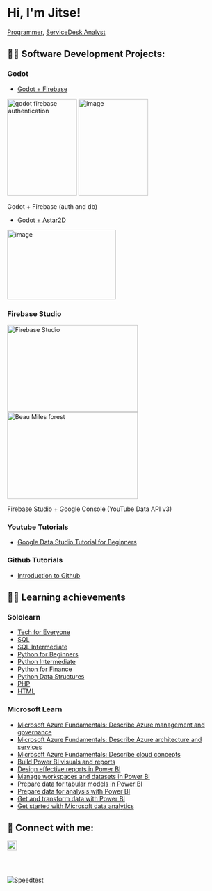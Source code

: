 # Hi, I'm Jitse! <br/>
 <a href="https://github.com/Jitse-dev">Programmer</a>, <a href="https://www.linkedin.com/in/jitse-sophie-147391204/">ServiceDesk Analyst</a>

## 👨‍💻 Software Development Projects:

### Godot
 - [Godot + Firebase](https://github.com/Jitse-dev/Godot-Firebase)
<img width="160" height="222" alt="godot firebase authentication" src="https://github.com/user-attachments/assets/f73cb848-34c8-4200-88b7-079ee6860a3e" />
<img width="160" height="222" alt="image" src="https://github.com/user-attachments/assets/39de7d36-48d5-4a0e-ba20-d1b1ce37b292" />

Godot + Firebase (auth and db)

 - [Godot + Astar2D](https://github.com/Jitse-dev/Godot-Astar2d)
<img width="250" height="160" alt="image" src="https://github.com/user-attachments/assets/5deea092-eede-4823-a4c6-5cdd39fa5272" />





### Firebase Studio
<img width="300" height="200" alt="Firebase Studio" src="https://github.com/user-attachments/assets/7bf9bfa4-83a7-46db-90de-b0a14e87c4d5" /><img width="300" height="200" alt="Beau Miles forest" src="https://github.com/user-attachments/assets/7025def9-d83b-4cf7-9344-05a07b34950e" />

Firebase Studio + Google Console (YouTube Data API v3)


### Youtube Tutorials
  - [Google Data Studio Tutorial for Beginners ](https://github.com/Jitse-dev/Google-Data-Studio-Tutorial-for-Beginners)
### Github Tutorials
  - [Introduction to Github](https://github.com/Jitse-dev/skills-introduction-to-github)

## 👨‍💻 Learning achievements

### Sololearn
- [Tech for Everyone](https://github.com/Jitse-dev/Certificates/blob/main/Tech%20for%20Everyone_certificate.jpg)
- [SQL](https://github.com/Jitse-dev/Certificates/blob/main/SQL_certificate.jpg)
- [SQL Intermediate](https://github.com/Jitse-dev/Certificates/blob/main/SQL%20Intermediate_certificate.jpg)
- [Python for Beginners](https://github.com/Jitse-dev/Certificates/blob/main/Python%20for%20Beginners_certificate.jpg)
- [Python Intermediate](https://github.com/Jitse-dev/Certificates/blob/main/Python%20Intermediate_certificate%20(1).jpg)
- [Python for Finance](https://github.com/Jitse-dev/Certificates/blob/main/Python%20for%20Finance_certificate.jpg)
- [Python Data Structures](https://github.com/Jitse-dev/Certificates/blob/main/Python%20Data%20Structures_certificate.jpg)
- [PHP](https://github.com/Jitse-dev/Certificates/blob/main/PHP_certificate.jpg)
- [HTML](https://github.com/Jitse-dev/Certificates/blob/main/HTML_certificate.jpg)

### Microsoft Learn
- [Microsoft Azure Fundamentals: Describe Azure management and governance](https://learn.microsoft.com/api/achievements/share/en-us/JitseSophie-2747/A4VGZFM7?sharingId=90B328823CD9808D)
- [Microsoft Azure Fundamentals: Describe Azure architecture and services](https://learn.microsoft.com/api/achievements/share/en-us/JitseSophie-2747/FMAJN6UX?sharingId=90B328823CD9808D)
- [Microsoft Azure Fundamentals: Describe cloud concepts](https://learn.microsoft.com/api/achievements/share/en-us/JitseSophie-2747/FMAM6MPX?sharingId=90B328823CD9808D)
- [Build Power BI visuals and reports](https://learn.microsoft.com/api/achievements/share/en-us/JitseSophie-2747/WZURJXFN?sharingId=90B328823CD9808D)
- [Design effective reports in Power BI](https://learn.microsoft.com/api/achievements/share/en-us/JitseSophie-2747/P5VJUVW4?sharingId=90B328823CD9808D)
- [Manage workspaces and datasets in Power BI](https://learn.microsoft.com/api/achievements/share/en-us/JitseSophie-2747/P5VB9JZ4?sharingId=90B328823CD9808D)
- [Prepare data for tabular models in Power BI](https://learn.microsoft.com/api/achievements/share/en-us/JitseSophie-2747/FVHYS7PX?sharingId=90B328823CD9808D)
- [Prepare data for analysis with Power BI](https://learn.microsoft.com/api/achievements/share/en-us/JitseSophie-2747/HADURPY8?sharingId=90B328823CD9808D)
- [Get and transform data with Power BI](https://learn.microsoft.com/api/achievements/share/en-us/JitseSophie-2747/749RPLQZ?sharingId=90B328823CD9808D)
- [Get started with Microsoft data analytics](https://learn.microsoft.com/api/achievements/share/en-us/JitseSophie-2747/APLR6XC7?sharingId=90B328823CD9808D)


<h2> 🤳 Connect with me:</h2>

[<img align="left" alt="JoshMadakor | LinkedIn" width="22px" src="https://cdn.jsdelivr.net/npm/simple-icons@v3/icons/linkedin.svg" />][linkedin]

[linkedin]: https://www.linkedin.com/in/jitse-sophie-147391204/ 

<br/>
<br/>
<br/>
<br/>


![Speedtest](https://github.com/user-attachments/assets/66b51188-61b5-47b7-9eb4-64f64709dd0a)

